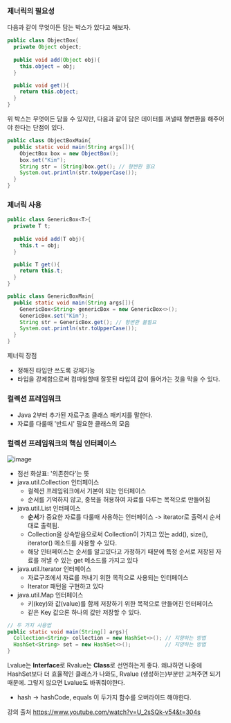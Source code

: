 ### 제너릭의 필요성
다음과 같이 무엇이든 담는 박스가 있다고 해보자.
~~~java
public class ObjectBox{
  private Object object;
  
  public void add(Object obj){
    this.object = obj;
  }

  public void get(){
    return this.object;
  }
}
~~~

위 박스는 무엇이든 담을 수 있지만, 다음과 같이 담은 데이터를 꺼낼때 형변환을 해주어야 한다는 단점이 있다.

~~~java
public class ObjectBoxMain{
  public static void main(String args[]){
    ObjectBox box = new ObjectBox();
    box.set("Kim");
    String str = (String)box.get(); // 형변환 필요
    System.out.println(str.toUpperCase());
  }
}
~~~

### 제너릭 사용
~~~java
public class GenericBox<T>{
  private T t;
  
  public void add(T obj){
    this.t = obj;
  }

  public T get(){
    return this.t;
  }
}
~~~

~~~java
public class GenericBoxMain{
  public static void main(String args[]){
    GenericBox<String> genericBox = new GenericBox<>();
    GenericBox.set("Kim");
    String str = GenericBox.get(); // 형변환 불필요
    System.out.println(str.toUpperCase());
  }
}
~~~

제너릭 장점
- 정해진 타입만 쓰도록 강제가능
- 타입을 강제함으로써 컴파일할때 잘못된 타입의 값이 들어가는 것을 막을 수 있다.




### 컬렉션 프레임워크
- Java 2부터 추가된 자료구조 클래스 패키지를 말한다.
- 자료를 다룰때 '반드시' 필요한 클래스의 모음

### 컬렉션 프레임워크의 핵심 인터페이스

![image](https://user-images.githubusercontent.com/87226129/236614166-305d8076-fe4d-4c99-b2e7-da9ba122bf1c.png)

- 점선 화살표: '의존한다'는 뜻
- java.util.Collection 인터페이스
  - 컬렉션 프레임워크에서 기본이 되는 인터페이스
  - 순서를 기억하지 않고, 중복을 허용하여 자료를 다루는 목적으로 만들어짐
- java.util.List 인터페이스
  - **순서**가 중요한 자료를 다룰때 사용하는 인터페이스 -> iterator로 출력시 순서대로 출력됨.
  - Collection을 상속받음으로써 Collection이 가지고 있는 add(), size(), iterator() 메소드를 사용할 수 있다.
  - 해당 인터페이스는 순서를 알고있다고 가정하기 때문에 특정 순서로 저장된 자료를 꺼낼 수 있는 get 메소드를 가지고 있다
- java.util.Iterator 인터페이스
  - 자료구조에서 자료를 꺼내기 위한 목적으로 사용되는 인터페이스
  - Iterator 패턴을 구현하고 있다 
- java.util.Map 인터페이스
  - 키(key)와 값(value)를 함께 저장하기 위한 목적으로 만들어진 인터페이스
  - 같은 Key 값으론 하나의 값만 저장할 수 있다.


~~~java
// 두 가지 사용법
public static void main(String[] args){
  Collection<String> collection = new HashSet<>(); // 지향하는 방법
  HashSet<String> set = new HashSet<>();           // 지양하는 방법
}
~~~
Lvalue는 **Interface**로 Rvalue는 **Class**로 선언하는게 좋다. 왜냐하면 나중에 HashSet보다 더 효율적인 클래스가 나와도, Rvalue
(생성하는)부분만 고쳐주면 되기 때문에. 그렇지 않으면 Lvalue도 바꿔줘야한다.

* hash -> hashCode, equals 이 두가지 함수를 오버라이드 해야한다. 


강의 출처
https://www.youtube.com/watch?v=U_2sSQk-v54&t=304s


